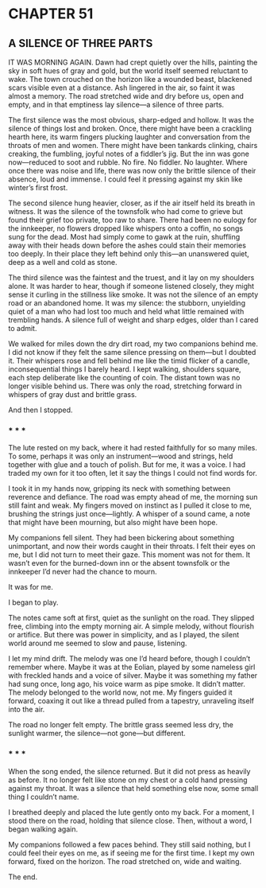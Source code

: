 # CHAPTER 51

## A SILENCE OF THREE PARTS  

IT WAS MORNING AGAIN. Dawn had crept quietly over the hills, painting the sky in soft hues of gray and gold, but the world itself seemed reluctant to wake. The town crouched on the horizon like a wounded beast, blackened scars visible even at a distance. Ash lingered in the air, so faint it was almost a memory. The road stretched wide and dry before us, open and empty, and in that emptiness lay silence—a silence of three parts.  

The first silence was the most obvious, sharp-edged and hollow. It was the silence of things lost and broken. Once, there might have been a crackling hearth here, its warm fingers plucking laughter and conversation from the throats of men and women. There might have been tankards clinking, chairs creaking, the fumbling, joyful notes of a fiddler’s jig. But the inn was gone now—reduced to soot and rubble. No fire. No fiddler. No laughter. Where once there was noise and life, there was now only the brittle silence of their absence, loud and immense. I could feel it pressing against my skin like winter’s first frost.  

The second silence hung heavier, closer, as if the air itself held its breath in witness. It was the silence of the townsfolk who had come to grieve but found their grief too private, too raw to share. There had been no eulogy for the innkeeper, no flowers dropped like whispers onto a coffin, no songs sung for the dead. Most had simply come to gawk at the ruin, shuffling away with their heads down before the ashes could stain their memories too deeply. In their place they left behind only this—an unanswered quiet, deep as a well and cold as stone.   

The third silence was the faintest and the truest, and it lay on my shoulders alone. It was harder to hear, though if someone listened closely, they might sense it curling in the stillness like smoke. It was not the silence of an empty road or an abandoned home. It was my silence: the stubborn, unyielding quiet of a man who had lost too much and held what little remained with trembling hands. A silence full of weight and sharp edges, older than I cared to admit.   

We walked for miles down the dry dirt road, my two companions behind me. I did not know if they felt the same silence pressing on them—but I doubted it. Their whispers rose and fell behind me like the timid flicker of a candle, inconsequential things I barely heard. I kept walking, shoulders square, each step deliberate like the counting of coin. The distant town was no longer visible behind us. There was only the road, stretching forward in whispers of gray dust and brittle grass.  

And then I stopped.  

### * * *  

The lute rested on my back, where it had rested faithfully for so many miles. To some, perhaps it was only an instrument—wood and strings, held together with glue and a touch of polish. But for me, it was a voice. I had traded my own for it too often, let it say the things I could not find words for.  

I took it in my hands now, gripping its neck with something between reverence and defiance. The road was empty ahead of me, the morning sun still faint and weak. My fingers moved on instinct as I pulled it close to me, brushing the strings just once—lightly. A whisper of a sound came, a note that might have been mourning, but also might have been hope.  

My companions fell silent. They had been bickering about something unimportant, and now their words caught in their throats. I felt their eyes on me, but I did not turn to meet their gaze. This moment was not for them. It wasn’t even for the burned-down inn or the absent townsfolk or the innkeeper I’d never had the chance to mourn.  

It was for me.  

I began to play.  

The notes came soft at first, quiet as the sunlight on the road. They slipped free, climbing into the empty morning air. A simple melody, without flourish or artifice. But there was power in simplicity, and as I played, the silent world around me seemed to slow and pause, listening.  

I let my mind drift. The melody was one I’d heard before, though I couldn’t remember where. Maybe it was at the Eolian, played by some nameless girl with freckled hands and a voice of silver. Maybe it was something my father had sung once, long ago, his voice warm as pipe smoke. It didn’t matter. The melody belonged to the world now, not me. My fingers guided it forward, coaxing it out like a thread pulled from a tapestry, unraveling itself into the air.

The road no longer felt empty. The brittle grass seemed less dry, the sunlight warmer, the silence—not gone—but different.  

### * * *  

When the song ended, the silence returned. But it did not press as heavily as before. It no longer felt like stone on my chest or a cold hand pressing against my throat. It was a silence that held something else now, some small thing I couldn’t name.  

I breathed deeply and placed the lute gently onto my back. For a moment, I stood there on the road, holding that silence close. Then, without a word, I began walking again.  

My companions followed a few paces behind. They still said nothing, but I could feel their eyes on me, as if seeing me for the first time. I kept my own forward, fixed on the horizon. The road stretched on, wide and waiting.  

The end.  
